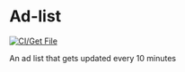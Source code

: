 # Ad-list
[![CI/Get File](https://github.com/Thomas311926/adlist/actions/workflows/main.yml/badge.svg)](https://github.com/Thomas311926/adlist/actions/workflows/main.yml)

An ad list that gets updated every 10 minutes
